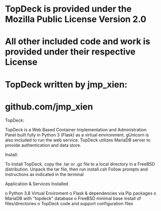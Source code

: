 # TopDeck is provided under the Mozilla Public License Version 2.0
# All other included code and work is provided under their respective License
# 
# TopDeck written by jmp_xien:
# github.com/jmp_xien


TopDeck:

TopDeck is a Web Based Container Implementation and Administration 
Panel built fully in Python 3 (Flask) as a virtual environment. gUnicorn is 
also included to run the web service. TopDeck utilizes MariaDB server to 
provide authentication and data store.


Install:

To install TopDeck, copy the .tar or .gz file to a local directory in a 
FreeBSD distribution.
Unpack the tar file, then run install.csh
Follow prompts and instructions as indicated in the terminal


Application & Services Installed

o Python 3.8 Virtual Enviroment
o Flask & dependencies via Pip packages 
o MariaDB with "topdeck" database
o FreeBSD minimal base install of files/directories
o TopDeck code and support configuration files
